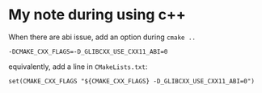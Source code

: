 # My note during using c++
When there are abi issue, add an option during `cmake ..`
```
-DCMAKE_CXX_FLAGS=-D_GLIBCXX_USE_CXX11_ABI=0
```
equivalently, add a line in `CMakeLists.txt`:
```
set(CMAKE_CXX_FLAGS "${CMAKE_CXX_FLAGS} -D_GLIBCXX_USE_CXX11_ABI=0")
```